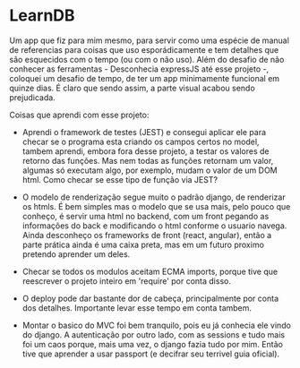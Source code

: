 # LearnDB

Um app que fiz para mim mesmo, para servir como uma espécie de manual de referencias para coisas que uso esporádicamente e tem detalhes que são esquecidos com o tempo (ou com o não uso). Além do desafio de não conhecer as ferramentas - Desconhecia expressJS até esse projeto -, coloquei um desafio de tempo, de ter um app minimamente funcional em quinze dias. É claro que sendo assim, a parte visual acabou sendo prejudicada.

Coisas que aprendi com esse projeto:

- Aprendi o framework de testes (JEST) e consegui aplicar ele para checar se o programa esta criando os campos certos no model, tambem aprendi, embora fora desse projeto, a testar os valores de retorno das funções. Mas nem todas as funções retornam um valor, algumas só executam algo, por exemplo, mudam o valor de um DOM html. Como checar se esse tipo de função via JEST?

- O modelo de renderização segue muito o padrão django, de renderizar os htmls. É bem simples mas o modelo que se usa mais, pelo pouco que conheço, é servir uma html no backend, com um front pegando as informações do back e modificando o html conforme o usuario navega. Ainda desconheço os frameworks de front (react, angular), então a parte prática ainda é uma caixa preta, mas em um futuro proximo pretendo aprender um deles.

- Checar se todos os modulos aceitam ECMA imports, porque tive que reescrever o projeto inteiro em 'require' por conta disso.

- O deploy pode dar bastante dor de cabeça, principalmente por conta dos detalhes. Importante levar esse tempo em conta tambem.

- Montar o basico do MVC foi bem tranquilo, pois eu já conhecia ele vindo do django. A autenticação por outro lado, com as sessions e tudo mais foi um caos porque, mais uma vez, o django fazia tudo por mim. Então tive que aprender a usar passport (e decifrar seu terrivel guia oficial).

